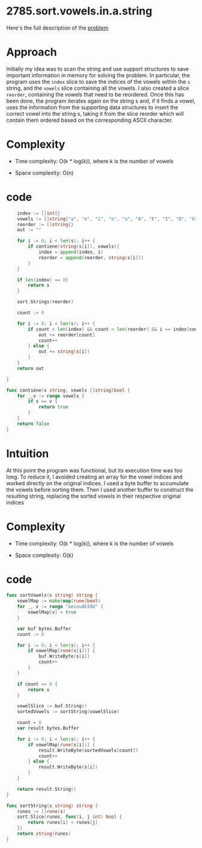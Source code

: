 # 2785.sort.vowels.in.a.string

Here's the full description of the [problem](https://leetcode.com/problems/sort-vowels-in-a-string/submissions/?envType=daily-question&envId=2023-11-13)


# Approach

Initially my idea was to scan the string and use support structures to save important information in memory for solving the problem. In particular, the program uses the `index` slice to save the indices of the vowels within the `s` string, and the `vowels` slice containing all the vowels. I also created a slice `reorder`, containing the vowels that need to be reordered. Once this has been done, the program iterates again on the string s and, if it finds a vowel, uses the information from the supporting data structures to insert the correct vowel into the string s, taking it from the slice reorder which will contain them ordered based on the corresponding ASCII character.

# Complexity

- Time complexity: O(k * log(k)), where k is the number of vowels

- Space complexity: O(n)


# code

```go
    index := []int{}
    vowels := []string{"a", "e", "i", "o", "u", "A", "E", "I", "O", "U"}
    reorder := []string{}
    out := ""

    for i := 0; i < len(s); i++ {
        if contiene(string(s[i]), vowels){
            index = append(index, i)
            reorder = append(reorder, string(s[i]))
        }
    } 

    if len(index) == 0{
        return s
    }

    sort.Strings(reorder)

    count := 0

    for i := 0; i < len(s); i++ {
        if count < len(index) && count < len(reorder) && i == index[count] {
            out += reorder[count]
            count++
        } else {
            out += string(s[i])
        }
    }
    return out

}

func contiene(s string, vowels []string)bool {
    for _,v := range vowels {
        if s == v {
            return true
        }
    }
    return false
}

```

# Intuition

At this point the program was functional, but its execution time was too long. To reduce it, I avoided creating an array for the vowel indices and worked directly on the original indices. I used a byte buffer to accumulate the vowels before sorting them. Then I used another buffer to construct the resulting string, replacing the sorted vowels in their respective original indices


# Complexity

- Time complexity: O(k * log(k)), where k is the number of vowels

- Space complexity: O(k)


# code 

```go
func sortVowels(s string) string {
	vowelMap := make(map[rune]bool)
	for _, v := range "aeiouAEIOU" {
		vowelMap[v] = true
	}

	var buf bytes.Buffer
	count := 0

	for i := 0; i < len(s); i++ {
		if vowelMap[rune(s[i])] {
			buf.WriteByte(s[i])
			count++
		}
	}

	if count == 0 {
		return s
	}

	vowelSlice := buf.String()
	sortedVowels := sortString(vowelSlice)

	count = 0
	var result bytes.Buffer

	for i := 0; i < len(s); i++ {
		if vowelMap[rune(s[i])] {
			result.WriteByte(sortedVowels[count])
			count++
		} else {
			result.WriteByte(s[i])
		}
	}

	return result.String()
}

func sortString(s string) string {
	runes := []rune(s)
	sort.Slice(runes, func(i, j int) bool {
		return runes[i] < runes[j]
	})
	return string(runes)
}
```